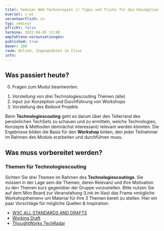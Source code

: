 ```yaml
---
titel: Seminar Web-Technologien // Tipps und Tricks für die Konzeption und Durchführung von Workshops
kuerzel: s-wt
verantwortlich: cn
typ: seminar
pflicht: false
termine: 2022-04-05 13:00
empfohlene-voraussetzungen: 
published: true
dauer: 180
raum: Online, Zugangsdaten im Ilias
info: 
---
```


## Was passiert heute?
0. Fragen zum Modul beantworten.
<!--1. Vorstellung von drei eigenen Web-Dev Projekten (wer noch nicht vorgestellt hat, z.B. Herr Deimel, Frau Bertels)-->
<!-- 2. Zusammenfassung der wesentlichen Outcomes aus den Modulen Web-Architekturen und «Sicherheit, Privatsphäre und Vertrauen» (Teilnehmer) -->
1. Vorstellung von drei Technologiescouting Themen (alle)
2. Input zur Konzeption und Durchführung von Workshops
3. Vorstellung des Beiboot Projekts
<!--2. Vorstellung der Ergebnisse aus Projekt 1 (Projektverantwortliche)-->



<!--4. Codereview des erarbeiteten Beiboot Projekts (alle, jeweils 3-5 Min) -->

Beim **Technologiescouting** geht es darum über den Tellerrand des persönlichen TechSets zu schauen und zu ermitteln, welche Technologien, Konzepte & Methoden demnächst interessant/ relevant werden könnten. Die Ergebnisse bilden die Basis für den **Workshop** bilden, den jeder Teilnehmer im Rahmen des Moduls erarbeiten und durchführen muss.

## Was muss vorbereitet werden?

<!-- ### Beiboot Projekt
Hier das Classrooom Assignment des [«Beiboot» Projekts](https://classroom.github.com/a/dZI7lhjO) und das zugehörige [Issue #1](https://github.com/mi-classroom/mi-master-wt-beiboot-2021/issues/1). Bitte alle relevanten Entscheidungen mit Hilfe des [Architecture decision record (ADR)](https://github.com/joelparkerhenderson/architecture_decision_record) dokumentieren. -->

### Themen für Technologiescouting
Sichten Sie drei Themen im Rahmen des **Technologiescoutings**. Sie müssen in der Lage sein die Themen, deren Relevanz und Ihre Motivation zu den Themen kurz gegenüber der Gruppe vorzustellen. Bitte nutzen Sie auf dem Miro Board zur Veranstaltung (Link im Ilias) das Frame «mögliche Workshopthemen» um Material für ihre 3 Themen bereit zu stellen. Hier ein paar Vorschläge für mögliche Quellen & Inspiration:
- [W3C ALL STANDARDS AND DRAFTS](https://www.w3.org/TR/)
- [Working Draft](http://workingdraft.de/)
- [ThoughtWorks TechRadar](https://www.thoughtworks.com/de/radar)

<!--
## Kleine Sprintaufgabe
Finden Sie mit dem Team Ihres Breakout Rooms eine (zeitgemäße) Website, die bei der Analyse der Startseite via [Google LightHouse](https://developers.google.com/web/tools/lighthouse) mit max. 70 Punkte pro Kriterium abschneidet. Analysieren Sie die Vorschläge für Performance und Best-Practices und erläutern Sie, was zu deren Optimierung zu tun ist.-->

<!-- wget -E -H -k -p https://google.com-->
